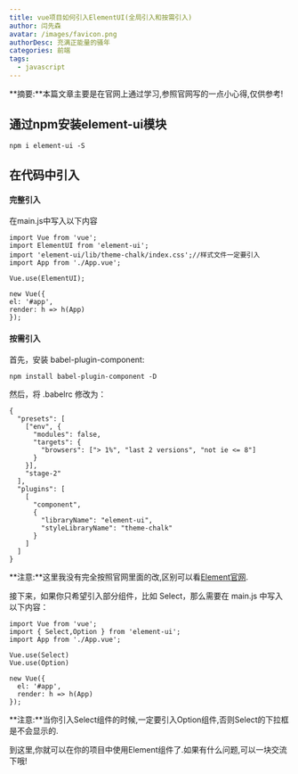 ```yaml
---
title: vue项目如何引入ElementUI(全局引入和按需引入)
author: 闫先森 
avatar: /images/favicon.png 
authorDesc: 充满正能量的骚年 
categories: 前端
tags: 
  - javascript 
---
```


**摘要:**本篇文章主要是在官网上通过学习,参照官网写的一点小心得,仅供参考!

## 通过npm安装element-ui模块

`npm i element-ui -S`

## 在代码中引入
 #### 完整引入
在main.js中写入以下内容
  ```
import Vue from 'vue';
import ElementUI from 'element-ui';
import 'element-ui/lib/theme-chalk/index.css';//样式文件一定要引入
import App from './App.vue';

Vue.use(ElementUI);

new Vue({
  el: '#app',
  render: h => h(App)
});
```
#### 按需引入
首先，安装 babel-plugin-component:

`npm install babel-plugin-component -D`

然后，将 .babelrc 修改为：
```
{
  "presets": [
    ["env", {
      "modules": false,
      "targets": {
        "browsers": ["> 1%", "last 2 versions", "not ie <= 8"]
      }
    }],
    "stage-2"
  ],
  "plugins": [
    [
      "component",
      {
        "libraryName": "element-ui",
        "styleLibraryName": "theme-chalk"
      }
    ]
  ]
}
```
**注意:**这里我没有完全按照官网里面的改,区别可以看[Element官网](http://element-cn.eleme.io/#/zh-CN/component/quickstart).

接下来，如果你只希望引入部分组件，比如 Select，那么需要在 main.js 中写入以下内容：
```
import Vue from 'vue';
import { Select,Option } from 'element-ui';
import App from './App.vue';

Vue.use(Select)
Vue.use(Option)
  
new Vue({
  el: '#app',
  render: h => h(App)
});
```
**注意:**当你引入Select组件的时候,一定要引入Option组件,否则Select的下拉框是不会显示的.

到这里,你就可以在你的项目中使用Element组件了.如果有什么问题,可以一块交流下哦!

